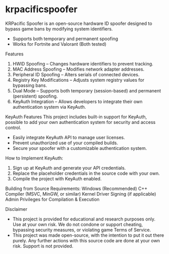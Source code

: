 # krpacificspoofer
KRPacific Spoofer is an open-source hardware ID spoofer designed to bypass game bans by modifying system identifiers. 

- Supports both temporary and permanent spoofing
- Works for Fortnite and Valorant (Both tested)

Features
1. HWID Spoofing – Changes hardware identifiers to prevent tracking.
2. MAC Address Spoofing – Modifies network adapter addresses.
3. Peripheral ID Spoofing – Alters serials of connected devices.
4. Registry Key Modifications – Adjusts system registry values for bypassing bans.
5. Dual Mode – Supports both temporary (session-based) and permanent (persistent) spoofing.
5. KeyAuth Integration – Allows developers to integrate their own authentication system via KeyAuth.

KeyAuth Features
This project includes built-in support for KeyAuth, possible to add your own authentication system for security and access control.

- Easily integrate KeyAuth API to manage user licenses.
- Prevent unauthorized use of your compiled builds.
- Secure your spoofer with a customizable authentication system.

How to Implement KeyAuth:
1. Sign up at KeyAuth and generate your API credentials.
2. Replace the placeholder credentials in the source code with your own.
3. Compile the project with KeyAuth enabled.

Building from Source
Requirements:
Windows (Recommended)
C++ Compiler (MSVC, MinGW, or similar)
Kernel Driver Signing (if applicable)
Admin Privileges for Compilation & Execution


Disclaimer
- This project is provided for educational and research purposes only. Use at your own risk. We do not condone or support cheating, bypassing security measures, or violating game Terms of Service.
- This project was made open-source, with the intention to put it out there purely. Any further actions with this source code are done at your own risk. Support is not provided.
